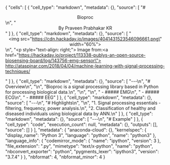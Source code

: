 {
 "cells": [
  {
   "cell_type": "markdown",
   "metadata": {},
   "source": [
    "# <center>  Bioproc  </center>\n",
    "<center>By Praveen Prabhakar KR</center>"
   ]
  },
  {
   "cell_type": "markdown",
   "metadata": {},
   "source": [
    "<center><img src=\"https://cdn.hackaday.io/images/4041431523546096661.png\" width=\"60%\"> </center>\n",
    "<p style=\"text-align: right;\"> Image from:<a href=\"https://hackaday.io/project/113338-publys-an-open-source-biosensing-board/log/143756-emg-sensor\"> http://ataspinar.com/2018/04/04/machine-learning-with-signal-processing-techniques/ </a></p>"
   ]
  },
  {
   "cell_type": "markdown",
   "metadata": {},
   "source": [
    "---\n",
    "# Overview\n",
    "\n",
    "Bioproc is a signal processing library based in Python for processing biological data.\n",
    "\n",
    "\n",
    " - ##### EMG\n",
    " - ##### ECG\n",
    " - ##### EEG"
   ]
  },
  {
   "cell_type": "markdown",
   "metadata": {},
   "source": [
    "---\n",
    "# Highlights\n",
    "\n",
    "1. Signal processing essentials - filtering, frequency, power analysis.\n",
    "2. Classification of healthy and diseased individuals using biological data by ANN.\n"
   ]
  },
  {
   "cell_type": "markdown",
   "metadata": {},
   "source": [
    "---\n",
    "# Example"
   ]
  },
  {
   "cell_type": "code",
   "execution_count": null,
   "metadata": {},
   "outputs": [],
   "source": []
  }
 ],
 "metadata": {
  "anaconda-cloud": {},
  "kernelspec": {
   "display_name": "Python 3",
   "language": "python",
   "name": "python3"
  },
  "language_info": {
   "codemirror_mode": {
    "name": "ipython",
    "version": 3
   },
   "file_extension": ".py",
   "mimetype": "text/x-python",
   "name": "python",
   "nbconvert_exporter": "python",
   "pygments_lexer": "ipython3",
   "version": "3.7.4"
  }
 },
 "nbformat": 4,
 "nbformat_minor": 4
}
